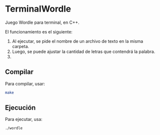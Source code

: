 # TerminalWordle

Juego Wordle para terminal, en C++.

El funcionamiento es el siguiente: 
1. Al ejecutar, se pide el nombre de un archivo de texto en la misma carpeta.
2. Luego, se puede ajustar la cantidad de letras que contendrá la palabra.
3. 

## Compilar

Para compilar, usar:

```bash
make
```

## Ejecución

Para ejecutar, usa:

```bash
./wordle
```
